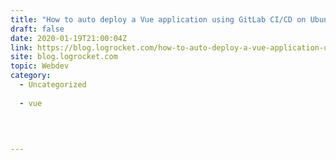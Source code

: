 ```yaml
---
title: "How to auto deploy a Vue application using GitLab CI/CD on Ubuntu 18.04"
draft: false
date: 2020-01-19T21:00:04Z
link: https://blog.logrocket.com/how-to-auto-deploy-a-vue-application-using-gitlab-ci-cd-on-ubuntu/?utm_medium=RSS&utm_source=hune
site: blog.logrocket.com
topic: Webdev
category:
  - Uncategorized
  
  - vue
  
   
  

---
```

